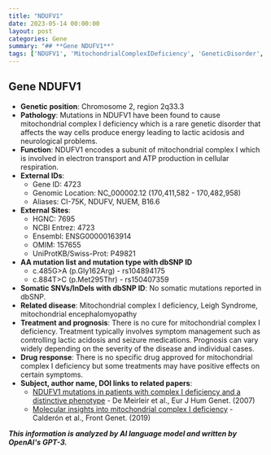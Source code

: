 ```yaml
---
title: "NDUFV1"
date: 2023-05-14 00:00:00
layout: post
categories: Gene
summary: "## **Gene NDUFV1**"
tags: ['NDUFV1', 'MitochondrialComplexIDeficiency', 'GeneticDisorder', 'ElectronTransport', 'ATPProduction', 'SymptomManagement', 'Prognosis', 'MitochondrialEncephalomyopathy']
---
```


## **Gene NDUFV1**
* **Genetic position**: Chromosome 2, region 2q33.3
* **Pathology**: Mutations in NDUFV1 have been found to cause mitochondrial complex I deficiency which is a rare genetic disorder that affects the way cells produce energy leading to lactic acidosis and neurological problems.
* **Function**: NDUFV1 encodes a subunit of mitochondrial complex I which is involved in electron transport and ATP production in cellular respiration.
* **External IDs**: 
    * Gene ID: 4723
    * Genomic Location: NC_000002.12 (170,411,582 - 170,482,958)
    * Aliases: CI-75K, NDUFV, NUEM, B16.6
* **External Sites**:
    * HGNC: 7695
    * NCBI Entrez: 4723
    * Ensembl: ENSG00000163914
    * OMIM: 157655
    * UniProtKB/Swiss-Prot: P49821
* **AA mutation list and mutation type with dbSNP ID**
    * c.485G>A (p.Gly162Arg) - rs104894175
    * c.884T>C (p.Met295Thr) - rs150407359
* **Somatic SNVs/InDels with dbSNP ID**: No somatic mutations reported in dbSNP.
* **Related disease**: Mitochondrial complex I deficiency, Leigh Syndrome, mitochondrial encephalomyopathy
* **Treatment and prognosis**: There is no cure for mitochondrial complex I deficiency. Treatment typically involves symptom management such as controlling lactic acidosis and seizure medications. Prognosis can vary widely depending on the severity of the disease and individual cases.
* **Drug response**: There is no specific drug approved for mitochondrial complex I deficiency but some treatments may have positive effects on certain symptoms.
* **Subject, author name, DOI links to related papers**:
    * [NDUFV1 mutations in patients with complex I deficiency and a distinctive phenotype]([Click](https://pubmed.ncbi.nlm.nih.gov/17054687/)) - De Meirleir et al., Eur J Hum Genet. (2007)
    * [Molecular insights into mitochondrial complex I deficiency]([Click](https://pubmed.ncbi.nlm.nih.gov/31650527/)) - Calderón et al., Front Genet. (2019)

**_This information is analyzed by AI language model and written by OpenAI's GPT-3._**